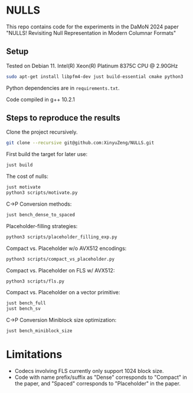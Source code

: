 # NULLS

This repo contains code for the experiments in the DaMoN 2024 paper "NULLS! Revisiting Null Representation in Modern Columnar Formats"

## Setup

Tested on Debian 11. Intel(R) Xeon(R) Platinum 8375C CPU @ 2.90GHz

```bash
sudo apt-get install libpfm4-dev just build-essential cmake python3
```

<!-- Python scripts are tested on Python 3.9. The third-party dependencies are `numpy`, `pandas`, `matplotlib.pyplot`. -->
Python dependencies are in `requirements.txt`.

Code compiled in g++ 10.2.1

## Steps to reproduce the results

Clone the project recursively.

```bash
git clone --recursive git@github.com:XinyuZeng/NULLS.git
```

First build the target for later use:

```bash
just build
```

The cost of nulls:

```bash
just motivate
python3 scripts/motivate.py
```

C->P Conversion methods:

```bash
just bench_dense_to_spaced
```

Placeholder-filling strategies:

```bash
python3 scripts/placeholder_filling_exp.py
```

Compact vs. Placeholder w/o AVX512 encodings:

```bash
python3 scripts/compact_vs_placeholder.py
```

Compact vs. Placeholder on FLS w/ AVX512:

```bash
python3 scripts/fls.py
```

Compact vs. Placeholder on a vector primitive:

```bash
just bench_full
just bench_sv
```

C->P Conversion Miniblock size optimization:

```bash
just bench_miniblock_size
```

# Limitations

- Codecs involving FLS currently only support 1024 block size.
- Code with name prefix/suffix as "Dense" corresponds to "Compact" in the paper, and "Spaced" corresponds to "Placeholder" in the paper.